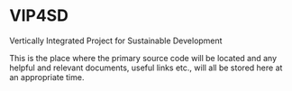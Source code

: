 # VIP4SD

Vertically Integrated Project for Sustainable Development 

This is the place where the primary source code will be located and any helpful and relevant documents, useful links etc., will all be stored here at an appropriate time. 


